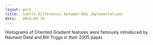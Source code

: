 ```yaml
---
layout: post
title:  Subtle differences between HOG implementations
date:   2014-09-10
---
```


Histograms of Oriented Gradient features were famously introduced by Navneet Dalal and Bill Triggs in their 2005 paper.
